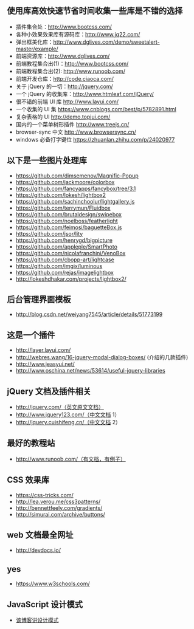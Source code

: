## 使用库高效快速节省时间收集一些库是不错的选择
* 插件集合处：http://www.bootcss.com/
* 各种小效果效果库有源码库：http://www.jq22.com/
* 弹出框美化库：http://www.dglives.com/demo/sweetalert-master/example/
* 前端资源库：http://www.dglives.com/
* 前端教程集合出(1)：http://www.bootcss.com/
* 前端教程集合出(2): http://www.runoob.com/
* 前端开发仓库：http://code.ciaoca.com/
* 关于 jQuery 的一切：http://jquery.com/
* 一个 jQuery 的收集库：http://www.htmleaf.com/jQuery/
* 很不错的前端 UI 库 http://www.layui.com/
* 一个收集的 UI 集 https://www.cnblogs.com/best/p/5782891.html
* 复杂表格的 UI http://demo.topjui.com/
* 国内的一个菜单树形插件 http://www.treejs.cn/
* browser-sync 中文 http://www.browsersync.cn/
* windows 必备打字键位 https://zhuanlan.zhihu.com/p/24020977

## 以下是一些图片处理库
*  https://github.com/dimsemenov/Magnific-Popup
*  https://github.com/jackmoore/colorbox
*  https://github.com/fancyapps/fancybox/tree/3.1
*  https://github.com/lokesh/lightbox2
*  https://github.com/sachinchoolur/lightgallery.js
*  https://github.com/terrymun/Fluidbox
*  https://github.com/brutaldesign/swipebox
*  https://github.com/noelboss/featherlight
*  https://github.com/feimosi/baguetteBox.js
*  https://github.com/jsor/lity
*  https://github.com/henrygd/bigpicture
*  https://github.com/appleple/SmartPhoto
*  https://github.com/nicolafranchini/VenoBox
*  https://github.com/cbopp-art/lightcase
*  https://github.com/imgix/luminous
*  https://github.com/rejas/imagelightbox
*  http://lokeshdhakar.com/projects/lightbox2/

## 后台管理界面模板
 * http://blog.csdn.net/weiyang7545/article/details/51773199

## 这是一个插件
 * http://layer.layui.com/
 * http://webres.wang/16-jquery-modal-dialog-boxes/ (介绍的几款插件)
 * http://www.jeasyui.net/
 * http://www.oschina.net/news/53614/useful-jquery-libraries

## jQuery 文档及插件相关
 * http://jquery.com/（英文原文文档）
 * http://www.jquery123.com/（中文文档 1）
 * http://jquery.cuishifeng.cn/（中文文档 2）

## 最好的教程站
* http://www.runoob.com/（有文档，有例子）

## CSS 效果库
  * https://css-tricks.com/
  * http://lea.verou.me/css3patterns/
  * http://bennettfeely.com/gradients/
  * http://simurai.com/archive/buttons/
  
## web 文档最全网址
 * http://devdocs.io/

## yes
* https://www.w3schools.com/

## JavaScript 设计模式
* [该博客讲设计模式](http://www.alloyteam.com/2012/10/common-javascript-design-patterns/)
